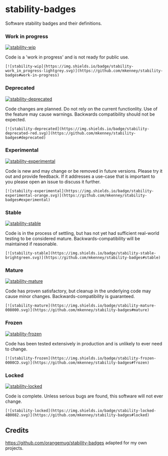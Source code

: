 # stability-badges

Software stability badges and their definitions.

### Work in progress
[![stability-wip](https://img.shields.io/badge/stability-work_in_progress-lightgrey.svg)](https://github.com/mkenney/stability-badges#work-in-progress)

Code is a 'work in progress' and is not ready for public use.

    [![stability-wip](https://img.shields.io/badge/stability-work_in_progress-lightgrey.svg)](https://github.com/mkenney/stability-badges#work-in-progress)


### Deprecated
[![stability-deprecated](https://img.shields.io/badge/stability-deprecated-red.svg)](https://github.com/mkenney/stability-badges#deprecated)

Code changes are planned. Do not rely on the current functionlity. Use of the feature may cause warnings. Backwards compatibility should not be expected.

    [![stability-deprecated](https://img.shields.io/badge/stability-deprecated-red.svg)](https://github.com/mkenney/stability-badges#deprecated)

### Experimental
[![stability-experimental](https://img.shields.io/badge/stability-experimental-orange.svg)](https://github.com/mkenney/stability-badges#experimental)

Code is new and may change or be removed in future versions. Please try it out and provide feedback. If it addresses a use-case that is important to you please open an issue to discuss it further.

    [![stability-experimental](https://img.shields.io/badge/stability-experimental-orange.svg)](https://github.com/mkenney/stability-badges#experimental)

### Stable
[![stability-stable](https://img.shields.io/badge/stability-stable-brightgreen.svg)](https://github.com/mkenney/stability-badges#stable)

Code is in the process of settling, but has not yet had sufficient real-world testing to be considered mature. Backwards-compatibility will be maintained if reasonable.

    [![stability-stable](https://img.shields.io/badge/stability-stable-brightgreen.svg)](https://github.com/mkenney/stability-badges#stable)

### Mature
[![stability-mature](https://img.shields.io/badge/stability-mature-008000.svg)](https://github.com/mkenney/stability-badges#mature)

Code has proven satisfactory, but cleanup in the underlying code may cause minor changes. Backwards-compatibility is guaranteed.

    [![stability-mature](https://img.shields.io/badge/stability-mature-008000.svg)](https://github.com/mkenney/stability-badges#mature)

### Frozen
[![stability-frozen](https://img.shields.io/badge/stability-frozen-0000CD.svg)](https://github.com/mkenney/stability-badges#frozen)

Code has been tested extensively in production and is unlikely to ever need to change.

    [![stability-frozen](https://img.shields.io/badge/stability-frozen-0000CD.svg)](https://github.com/mkenney/stability-badges#frozen)

### Locked
[![stability-locked](https://img.shields.io/badge/stability-locked-4B0082.svg)](https://github.com/mkenney/stability-badges#locked)

Code is complete. Unless serious bugs are found, this software will not ever change.

    [![stability-locked](https://img.shields.io/badge/stability-locked-4B0082.svg)](https://github.com/mkenney/stability-badges#locked)

## Credits
https://github.com/orangemug/stability-badges adapted for my own projects.

